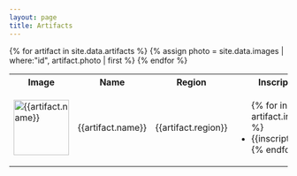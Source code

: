```yaml
---
layout: page
title: Artifacts
---
```


<table>
  <tbody>
    <tr>
      <th>Image</th>
      <th>Name</th>
      <th>Region</th>
      <th>Inscriptions</th>
      <th>Details</th>
    </tr>
{% for artifact in site.data.artifacts %}
{% assign photo = site.data.images | where:"id", artifact.photo  | first %}
    <tr>
      <td><a href="{{site.baseurl}}/assets/img/medium/{{photo.img}}" data-lightbox="{{artifact.id}}" data-title="{{artifact.name}}">
            <img src="{{site.baseurl}}/assets/img/medium/{{photo.img}}" alt="{{artifact.name}}" width="100">
      </a></td>
      <td>{{artifact.name}}</td>
      <td>{{artifact.region}}</td>
      <td>
        <ul class="gfs">
{% for inscript in artifact.inscriptions %}
          <li>{{inscript}}</li>
{% endfor %}
        </ul>
      </td>
      <td>{{artifact.details}}</td>
    </tr>
{% endfor %}
  </tbody>
</table>
